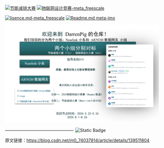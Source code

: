 [![节能减排大赛](https://img.shields.io/badge/节能减排大赛-仓库-blue)](https://gitee.com/darrenpig/new_energy_coder_club/tree/master/%E8%8A%82%E8%83%BD%E5%87%8F%E6%8E%92%E5%A4%A7%E8%B5%9B%EF%BC%88Nearlink%E5%B0%8F%E8%BD%A6%E8%AE%A1%E5%88%92%EF%BC%89)         [![物联网设计竞赛-meta_freescale](https://img.shields.io/badge/物联网设计竞赛-仓库-brightgreen)](https://gitee.com/darrenpig/new_energy_coder_club/tree/master/2024%E7%89%A9%E8%81%94%E7%BD%91%E8%AE%BE%E8%AE%A1%E7%AB%9E%E8%B5%9B%EF%BC%88Huawei%E6%95%B0%E9%80%9A%EF%BC%89)



[![lisence.md-meta_freescale](https://img.shields.io/badge/lisence.md-Markdown-violet
)](https://gitee.com/darrenpig/new_energy_coder_club/blob/master/LICENSE.md)
[![Readme.md meta-imx](https://img.shields.io/badge/Readme.md-Markdown-8A2BE2
)](https://gitee.com/darrenpig/new_energy_coder_club/blob/master/README.md)

![240522Coder_Club团队初步构成](Image/240522Coder_Club%E5%9B%A2%E9%98%9F%E5%88%9D%E6%AD%A5%E6%9E%84%E6%88%90.png)



————————————————
<img alt="Static Badge" src="https://img.shields.io/badge/GitHub-new_energy_coder_club-blue?logo=github" style="margin: 0 2px -4px 2px ">
                        
原文链接：https://blog.csdn.net/m0_74037814/article/details/139511804